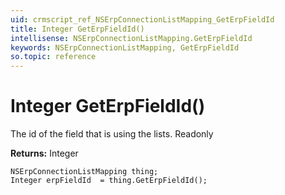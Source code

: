 ```yaml
---
uid: crmscript_ref_NSErpConnectionListMapping_GetErpFieldId
title: Integer GetErpFieldId()
intellisense: NSErpConnectionListMapping.GetErpFieldId
keywords: NSErpConnectionListMapping, GetErpFieldId
so.topic: reference
---
```


# Integer GetErpFieldId()

The id of the field that is using the lists. Readonly

**Returns:** Integer

```crmscript
NSErpConnectionListMapping thing;
Integer erpFieldId  = thing.GetErpFieldId();
```

